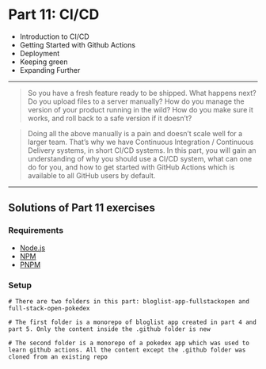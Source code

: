 # Part 11: CI/CD

- Introduction to CI/CD
- Getting Started with Github Actions
- Deployment
- Keeping green
- Expanding Further

---

> So you have a fresh feature ready to be shipped. What happens next? Do you upload files to a server manually? How do you manage the version of your product running in the wild? How do you make sure it works, and roll back to a safe version if it doesn’t?

> Doing all the above manually is a pain and doesn’t scale well for a larger team. That’s why we have Continuous Integration / Continuous Delivery systems, in short CI/CD systems. In this part, you will gain an understanding of why you should use a CI/CD system, what can one do for you, and how to get started with GitHub Actions which is available to all GitHub users by default.

---

## Solutions of Part 11 exercises

### Requirements

- [Node.js](https://nodejs.org/en)
- [NPM](https://www.npmjs.com/)
- [PNPM](https://pnpm.io/)

### Setup

```shell
# There are two folders in this part: bloglist-app-fullstackopen and full-stack-open-pokedex

# The first folder is a monorepo of bloglist app created in part 4 and part 5. Only the content inside the .github folder is new

# The second folder is a monorepo of a pokedex app which was used to learn github actions. All the content except the .github folder was cloned from an existing repo
```

